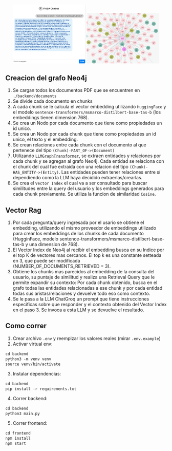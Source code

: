 <p align="center">
  <img src="./chatbot.png" alt="Chatbot" width="45%" />
  <img src="./graph.png" alt="Graph" width="45%" />
</p>

## Creacion del grafo Neo4j
1. Se cargan todos los documentos PDF que se encuentren en `./backend/documents`
2. Se divide cada documento en chunks
3. A cada chunk se le calcula el vector embedding utilizando `HuggingFace` y el modelo `sentence-transformers/msmarco-distilbert-base-tas-b` (los embeddings tienen dimension 768).
4. Se crea un Nodo por cada documento que tiene como propiedades un id unico.
5. Se crea un Nodo por cada chunk que tiene como propiedades un id unico, el texto y el embedding.
6. Se crean relaciones entre cada chunk con el documento al que pertenece del tipo `(Chunk)-PART_OF->(Document)`
7. Utilizando [`LLMGraphTransformer`](https://python.langchain.com/v0.1/docs/use_cases/graph/constructing/#llm-graph-transformer), se extraen entidades y relaciones por cada chunk y se agregan al grafo Neo4j. Cada entidad se relaciona con el chunk del cual fue extraida con una relacion del tipo `(Chunk)-HAS_ENTITY->(Entity)`. Las entidades pueden tener relaciones entre sí dependiendo como la LLM haya decidido extraerlas/crearlas.
8. Se crea el `Vector Index` el cual va a ser consultado para buscar similitudes entre la query del usuario y los embeddings generados para cada chunk previamente. Se utiliza la funcion de similaridad `Cosine`.

## Vector Rag
1. Por cada pregunta/query ingresada por el usario se obtiene el embedding, utilizando el mismo proveedor de embeddings utilizado para crear los embeddings de los chunks de cada documento (HugginFace, modelo sentence-transformers/msmarco-distilbert-base-tas-b y una dimension de 768).
2. El Vector Index de Neo4j al recibir el embedding busca en su Indice por el top K de vectores mas cercanos. El top k es una constante setteada en 3, que puede ser modificada (NUMBER_OF_DOCUMENTS_RETRIEVED = 3).
3. Obtiene los chunks mas parecidos al embedding de la consulta del usuario, su puntaje de similitud y realiza una Retrieval Query que le permite expandir su contexto: Por cada chunk obtenido, busca en el grafo todas las entidades relacionadas a ese chunk y por cada entidad todas sus aristas/relaciones y devuelve todo eso como contexto.
4. Se le pasa a la LLM ChatGroq un prompt que tiene instrucciones especificas sobre que responder y el contexto obtenido del Vector Index en el paso 3. Se invoca a esta LLM y se devuelve el resultado. 
 

## Como correr
1. Crear archivo `.env` y reemplzar los valores reales (mirar `.env.example`) 
2. Activar virtual env:
```
cd backend
python3 -m venv venv
source venv/bin/activate
```
3. Instalar dependencias:
```
cd backend
pip install -r requirements.txt
```
4. Correr backend:
```
cd backend
python3 main.py
```
5. Correr frontend:
```
cd frontend
npm install
npm start
```
